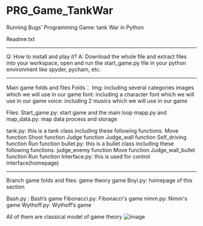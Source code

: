 # PRG_Game_TankWar
Running Bugs' Programming Game: tank War in Python



Readme.txt 
************************************************************************************************ 
Q: How to install and play it? 
A: Download the whole file and extract files into your workspace, open and run the start_game.py file in your python environment like spyder, pycham, etc. 
************************************************************************************************ 
 
Main game folds and files 
Folds： 
Img: including several categories images which we will use in our game 
font: including a character font which we will use in our game 
voice: including 2 musics which we will use in our game 
 
Files: 
Start_game.py: start game and the main loop 
mapp.py and map_data.py: map data process and storage 
 
tank.py: this is a tank class including these following functions. 
Move function 
Shoot function 
Judge function 
Judge_wall function 
Self_driving function 
Run function 
bullet.py: this is a bullet class including these following functions. 
judge_enemy function 
Move function 
Judge_wall_bullet function 
Run function 
Interface.py: this is used for control interface(homepage) 
 
************************************************************************************************ 
Branch game folds and files: game theory game 
Boyi.py: homepage of this section 
 
Bash.py : Bash’s game 
Fibonacci.py: Fibonacci's game 
nimm.py: Nimm's game 
Wythoff.py: Wythoff’s game 
 
All of them are classical model of game theory 
![image](https://user-images.githubusercontent.com/92274978/173236113-c4d28b3d-2c84-4912-adaa-bccd7fbc001a.png)

